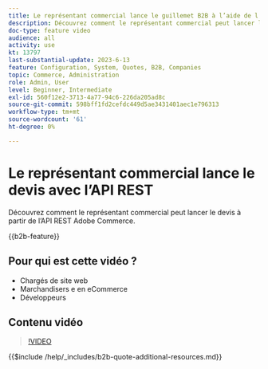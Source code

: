 ```yaml
---
title: Le représentant commercial lance le guillemet B2B à l’aide de l’API REST.
description: Découvrez comment le représentant commercial peut lancer le devis à partir de l’API REST Adobe Commerce.
doc-type: feature video
audience: all
activity: use
kt: 13797
last-substantial-update: 2023-6-13
feature: Configuration, System, Quotes, B2B, Companies
topic: Commerce, Administration
role: Admin, User
level: Beginner, Intermediate
exl-id: 560f12e2-3713-4a77-94c6-226da205ad8c
source-git-commit: 598bff1fd2cefdc449d5ae3431401aec1e796313
workflow-type: tm+mt
source-wordcount: '61'
ht-degree: 0%

---
```


# Le représentant commercial lance le devis avec l’API REST

Découvrez comment le représentant commercial peut lancer le devis à partir de l’API REST Adobe Commerce.

{{b2b-feature}}

## Pour qui est cette vidéo ?

- Chargés de site web
- Marchandisers e en eCommerce
- Développeurs

## Contenu vidéo

>[!VIDEO](https://video.tv.adobe.com/v/3420414?learn=on)

{{$include /help/_includes/b2b-quote-additional-resources.md}}
